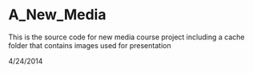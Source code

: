 A_New_Media
===========
This is the source code for new media course project including a cache folder that contains images used for presentation

4/24/2014
